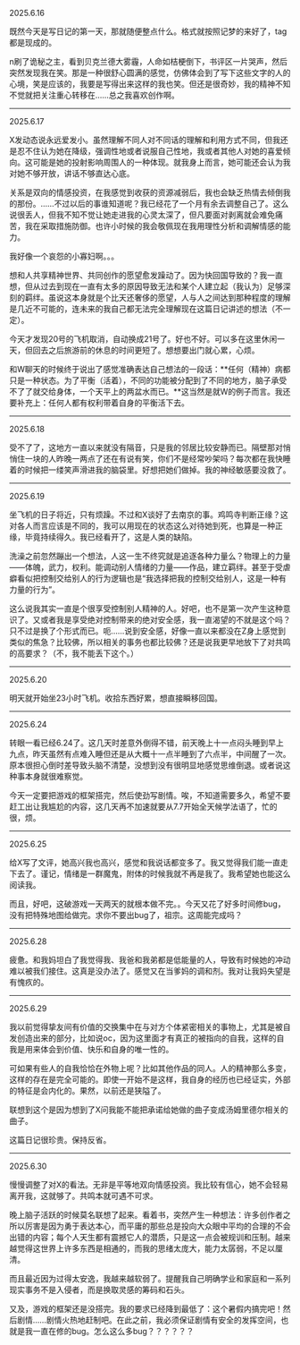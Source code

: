 2025.6.16

既然今天是写日记的第一天，那就随便整点什么。格式就按照记梦的来好了，tag都是现成的。

n刷了诡秘之主，看到贝克兰德大雾霾，人命如桔梗倒下，书评区一片哭声，然后突然发现我在笑。那是一种很舒心圆满的感觉，仿佛体会到了写下这些文字的人的心境，笑是应该的，我要是写得出来这样的我也笑。但还是很奇妙，我的精神不知不觉就把关注重心转移在……总之我喜欢创作啊。

***
2025.6.17

X发动态说永远爱发小。虽然理解不同人对不同话的理解和利用方式不同，但我还是忍不住认为她在降级，强调性地或者说服自己性地，我或者其他人对她的喜爱倾向。这可能是她的投射影响周围人的一种体现。就我身上而言，她可能还会认为我对她不够开放，讲话不够直达心底。

关系是双向的情感投资，在我感觉到收获的资源减弱后，我也会缺乏热情去倾倒我的那份。……不过以后的事谁知道呢？我已经花了一个月有余去调整自己了。这么说很丢人，但我不知不觉让她走进我的心灵太深了，但凡要面对剥离就会难免痛苦，我在采取措施防御。也许小时候的我会敬佩现在我用理性分析和调解情感的能力。

我好像一个哀怨的小寡妇啊。。。

想和人共享精神世界、共同创作的愿望愈发躁动了。因为快回国导致的？我一直想，但从过去到现在一直有太多的原因导致无法和某个人建立起（我认为）足够深刻的羁绊。虽说这本身就是个比天还奢侈的愿望，人与人之间达到那种程度的理解是几近不可能的，连未来的我自己都无法完全理解现在这篇日记讲述的想法（不一定）。

今天才发现20号的飞机取消，自动换成21号了。好也不好。可以多在这里休闲一天，但回去之后旅游前的休息的时间更短了。想想要出门就心累，心烦。

和W聊天的时候终于说出了感觉准确表达自己想法的一段话：**任何（精神）病都只是一种状态。为了平衡（活着），不同的功能被分配到了不同的地方，脑子承受不了了就交给身体，一个天平上的两盆水而已。**这当然是就W的例子而言。我还要补充上：任何人都有权利带着自身的平衡活下去。

***
2025.6.18

受不了了，这地方一直以来就没有隔音，只是我的邻居比较安静而已。隔壁那对悄悄住一块的人昨晚一两点了还在有说有笑，你们不是经常吵架吗？每次都在我快睡着的时候把一缕笑声滑进我的脑袋里。好想把她们做掉。我的神经敏感要没救了。

***
2025.6.19

坐飞机的日子将近，只有烦躁。不过和X谈好了去南京的事。鸡鸣寺判断正缘？这对各人而言应该是不同的，我可以用现在的状态这么对待她到死，也算是一种正缘，毕竟持续得久。我已经看开了，这是人类的缺陷。

洗澡之前忽然蹦出一个想法，人这一生不终究就是追逐各种力量么？物理上的力量——体魄，武力，权利。能调动别人情绪的力量——作品，建立羁绊。甚至于受虐癖看似把控制交给别人的行为逻辑也是“我选择把我的控制交给别人，这是一种有力量的行为”。

这么说我其实一直是个很享受控制别人精神的人。好吧，也不是第一次产生这种意识了。又或者我是享受绝对控制带来的绝对安全感，我一直渴望的不就是这个吗？只不过是换了个形式而已。呃……说到安全感，好像一直以来都没在Z身上感觉到类似的焦急？比较佛，所以相关的事务也都比较佛？还是说我更早地放下了对共鸣的高要求？（不，我不能丢下这个。）

***
2025.6.20

明天就开始坐23小时飞机。收拾东西好累，想直接瞬移回国。

***
2025.6.24

转眼一看已经6.24了。这几天时差意外倒得不错，前天晚上十一点闷头睡到早上九点，昨天虽然有点难入睡但还是从大概十一点半睡到了六点半，中间醒了一次。原本很担心倒时差导致头脑不清楚，没想到没有很明显地感觉思维倒退。或者说这种事本身就很难察觉。

今天一定要把游戏的框架搭完，然后使劲写剧情。唉，不知道需要多久，希望不要赶工出让我尴尬的内容，这几天再不加速就要从7.7开始全天候学法语了，忙的很，烦。

***
2025.6.25

给X写了文评，她高兴我也高兴，感觉和我说话都变多了。我又觉得我们能一直走下去了。谨记，情绪是一群魔鬼，附体的时候我就不再是我了。我希望她也能这么阅读我。

而且，好吧，这破游戏一天两天的就根本做不完。。今天又花了好多时间修bug，没有把特殊地图给做完。求你不要出bug了，祖宗。这周能完成吗？

***
2025.6.28

疲惫。和我妈坦白了我觉得我、我爸和我弟都是低能量的人，导致有时候她的冲动难以被我们接住。这真是没办法了。感觉又在当爹妈的调和剂。我对让我妈失望是有愧疚的。

***
2025.6.29

我以前觉得挚友间有价值的交换集中在与对方个体紧密相关的事物上，尤其是被自发创造出来的部分，比如说oc，因为这里面才有真正的被指向的自我，这样的自我是用来体会到价值、快乐和自身的唯一性的。

可如果有些人的自我恰恰在外物上呢？比如其他作品的同人。人的精神那么多变，这样的存在是完全可能的。即使一开始不是这样，我自身的经历也已经证实，外部的特征是会内化的。果然，以前还是狭隘了。

联想到这个是因为想到了X问我能不能把承诺给她做的曲子变成汤姆里德尔相关的曲子。

这篇日记很珍贵。保持反省。

***
2025.6.30

慢慢调整了对X的看法。无非是平等地双向情感投资。我比较有信心，她不会轻易离开我，这就够了。共鸣本就可遇不可求。

晚上脑子活跃的时候莫名联想了起来。看着书，突然产生一种想法：许多创作者之所以厉害是因为勇于表达本心，而平庸的那些总是投向大众眼中平均的合理的不会出错的内容；每个人天生都有震撼它人的潜质，只是这一点会被规训和压制。越来越觉得这世界上许多东西是相通的，而我的思绪太庞大，能力太孱弱，不足以厘清。

而且最近因为过得太安逸，我越来越软弱了。提醒我自己明确学业和家庭和一系列现实事务不是入侵者，而是换取灵感的筹码和石头。

又及，游戏的框架还是没搭完。我的要求已经降到最低了：这个暑假内搞完吧！然后剧情……剧情火热地赶制吧。在此之前，我必须保证剧情有安全的发挥空间，也就是我一直在修的bug。怎么这么多bug？？？？？？